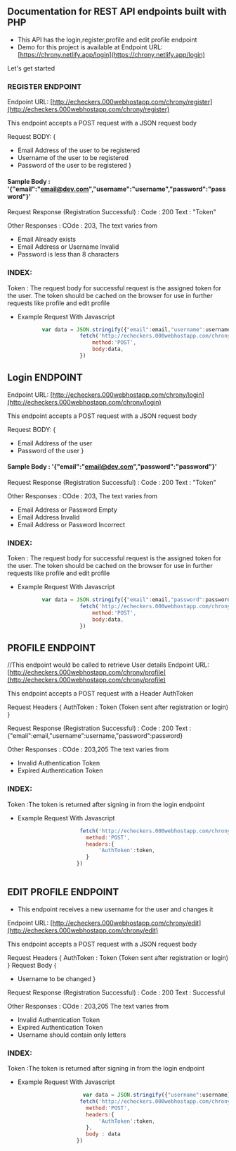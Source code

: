 

## Documentation for REST API endpoints built with PHP 
+ This API has the login,register,profile and edit profile endpoint
+ Demo for this project is available at Endpoint URL:  [https://chrony.netlify.app/login](https://chrony.netlify.app/login)

Let's get started

### REGISTER ENDPOINT

Endpoint URL:  [http://echeckers.000webhostapp.com/chrony/register](http://echeckers.000webhostapp.com/chrony/register)

This endpoint accepts a POST request with a JSON request body

Request BODY: {
 - Email Address of the user to be registered
 - Username of the user to be registered
 - Password of the user to be registered 
}

#### Sample Body : '{"email":"email@dev.com","username":"username","password":"password"}'

Request Response (Registration Successful) : Code : 200 
                  Text : "Token"

Other Responses : COde : 203,
The text varies from
 - Email Already exists
 - Email Address or Username Invalid
 - Password is less than 8 characters
 
 
 ### INDEX:
 Token : The request body for successful request is the assigned token for the user. The token should be cached on the browser for use in further requests like
 profile and edit profile 
 
 
 
 + Example Request With Javascript
 ```javascript
            var data = JSON.stringify({"email":email,"username":username,"password":password});
                        fetch('http://echeckers.000webhostapp.com/chrony/register',{
                            method:'POST',
                            body:data,
                        })
```

## Login ENDPOINT

Endpoint URL:  [http://echeckers.000webhostapp.com/chrony/login](http://echeckers.000webhostapp.com/chrony/login)

This endpoint accepts a POST request with a JSON request body

Request BODY: {
 - Email Address of the user 
 - Password of the user 
}

#### Sample Body : '{"email":"email@dev.com","password":"password"}'

Request Response (Registration Successful) : Code : 200 
                  Text : "Token"

Other Responses : COde : 203,
The text varies from
 - Email Address or Password Empty
 - Email Address Invalid
 - Email Address or Password Incorrect
 
 
 
 ### INDEX:
 Token : The request body for successful request is the assigned token for the user. The token should be cached on the browser for use in further requests like
 profile and edit profile 
 
 
 
 + Example Request With Javascript
 ```javascript
            var data = JSON.stringify({"email":email,"password":password});
                        fetch('http://echeckers.000webhostapp.com/chrony/login',{
                            method:'POST',
                            body:data,
                        })
```

## PROFILE ENDPOINT
//This endpoint would be called to retrieve User details 
Endpoint URL:  [http://echeckers.000webhostapp.com/chrony/profile](http://echeckers.000webhostapp.com/chrony/profile)

This endpoint accepts a POST request with a Header AuthToken

Request Headers {
  AuthToken : Token (Token sent after registration or login)
}



Request Response (Registration Successful) : Code : 200 
                  Text : {"email":email,"username":username,"password":password}

Other Responses : COde : 203,205
The text varies from
- Invalid Authentication Token
- Expired Authentication Token
 
 
 ### INDEX:
 Token :The token is returned after signing in from the login endpoint
 
 
 
 + Example Request With Javascript
 ```javascript
                        fetch('http://echeckers.000webhostapp.com/chrony/profile',{
                          method:'POST',
                          headers:{
                              'AuthToken':token,
                          }
                       })
                       
```

## EDIT PROFILE ENDPOINT

+ This endpoint receives a new username for the user and changes it 

Endpoint URL:  [http://echeckers.000webhostapp.com/chrony/edit](http://echeckers.000webhostapp.com/chrony/edit)

This endpoint accepts a POST request with a JSON request body

Request Headers {
  AuthToken : Token (Token sent after registration or login)
}
Request Body {
  - Username to be changed
}


Request Response (Registration Successful) : Code : 200 
                  Text : Successful

Other Responses : COde : 203,205
The text varies from
- Invalid Authentication Token
- Expired Authentication Token
- Username should contain only letters
 
 ### INDEX:
 Token :The token is returned after signing in from the login endpoint
 
 
 
 + Example Request With Javascript
 ```javascript          
                         var data = JSON.stringify({"username":username});
                        fetch('http://echeckers.000webhostapp.com/chrony/edit',{
                          method:'POST',
                          headers:{
                              'AuthToken':token,
                          },
                          body : data
                       })
                       
```


